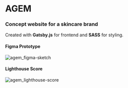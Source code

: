 # AGEM

### Concept website for a skincare brand 

Created with **Gatsby.js** for frontend and **SASS** for styling.

#### **Figma** Prototype

![agem_figma-sketch](https://user-images.githubusercontent.com/37121452/125346474-ce577580-e327-11eb-9e93-6f4b7914a5be.gif)

#### Lighthouse Score

![agem_lighthouse-score](https://user-images.githubusercontent.com/37121452/125346793-28f0d180-e328-11eb-9466-37cc374b70f5.jpg)


